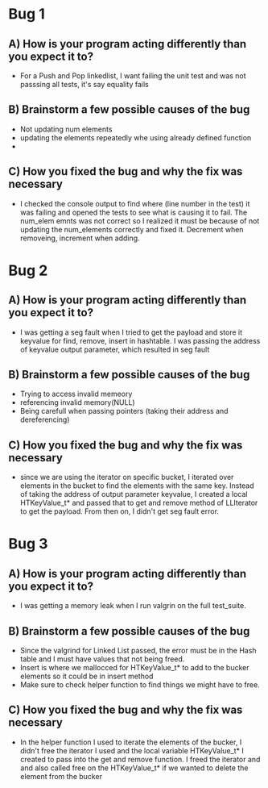 # Bug 1

## A) How is your program acting differently than you expect it to?
-  For a Push and Pop linkedlist, I want failing the unit test and was not passsing
   all tests, it's say equality fails

## B) Brainstorm a few possible causes of the bug
- Not updating num elements
- updating the elements repeatedly whe using already defined function
-

## C) How you fixed the bug and why the fix was necessary
- I checked the console output to find where (line number in the test) it was
  failing and opened the tests to see what is causing it to fail. The num_elem
  emnts was not correct so I realized it must be because of not updating
  the num_elements correctly and fixed it. Decrement when removeing, increment
  when adding.


# Bug 2

## A) How is your program acting differently than you expect it to?
- I was getting a seg fault when I tried to get the payload and store it
  keyvalue for find, remove, insert in hashtable. I was passing the address
  of keyvalue output parameter, which resulted in seg fault

## B) Brainstorm a few possible causes of the bug
- Trying to access invalid memeory
- referencing invalid memory(NULL)
- Being carefull when passing pointers (taking their address and dereferencing)

## C) How you fixed the bug and why the fix was necessary
- since we are using the iterator on specific bucket, I iterated over elements
  in the bucket to find the elements with the same key. Instead of taking the
  address of output parameter keyvalue, I created a local HTKeyValue_t* and
  passed that to get and remove method of LLIterator to get the payload. From
  then on, I didn't get seg fault error.

# Bug 3

## A) How is your program acting differently than you expect it to?
- I was getting a memory leak when I run valgrin on the full test_suite.

## B) Brainstorm a few possible causes of the bug
- Since the valgrind for Linked List passed, the error must be in the Hash
  table and I must have values that not being freed.
- Insert is where we mallocced for HTKeyValue_t* to add to the bucker elements
  so it could be in insert method
- Make sure to check helper function to find things we might have to free.

## C) How you fixed the bug and why the fix was necessary
- In the helper function I used to iterate the elements of the bucker,
  I didn't free the iterator I used and the local variable  HTKeyValue_t* I
  created to pass into the get and remove function. I freed the iterator and
  and also called free on the  HTKeyValue_t* if we wanted to delete the
  element from the bucker
